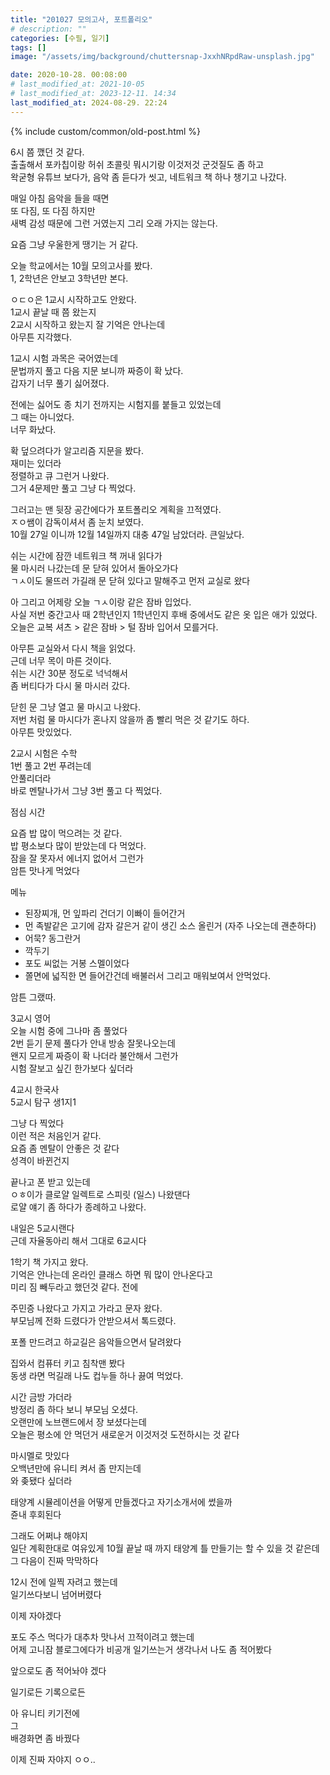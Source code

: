 ```yaml
---
title: "201027 모의고사, 포트폴리오"
# description: ""
categories: [수필, 일기]
tags: []
image: "/assets/img/background/chuttersnap-JxxhNRpdRaw-unsplash.jpg"

date: 2020-10-28. 00:08:00
# last_modified_at: 2021-10-05
# last_modified_at: 2023-12-11. 14:34
last_modified_at: 2024-08-29. 22:24
---
```


{% include custom/common/old-post.html %}

6시 쯤 깼던 것 같다.  
출출해서 포카칩이랑 허쉬 초콜릿 뭐시기랑 이것저것 군것질도 좀 하고  
왁굳형 유튜브 보다가, 음악 좀 듣다가 씻고, 네트워크 책 하나 챙기고 나갔다.  

매일 아침 음악을 들을 때면  
또 다짐, 또 다짐 하지만  
새벽 감성 때문에 그런 거였는지 그리 오래 가지는 않는다.  

요즘 그냥 우울한게 땡기는 거 같다.  

오늘 학교에서는 10월 모의고사를 봤다.  
1, 2학년은 안보고 3학년만 본다.  

ㅇㄷㅇ은 1교시 시작하고도 안왔다.  
1교시 끝날 때 쯤 왔는지  
2교시 시작하고 왔는지 잘 기억은 안나는데  
아무튼 지각했다.  

1교시 시험 과목은 국어였는데  
문법까지 풀고 다음 지문 보니까 짜증이 확 났다.  
갑자기 너무 풀기 싫어졌다.  

전에는 싫어도 종 치기 전까지는 시험지를 붙들고 있었는데  
그 때는 아니었다.  
너무 화났다.  

확 덮으려다가 알고리즘 지문을 봤다.  
재미는 있더라  
정렬하고 큐 그런거 나왔다.  
그거 4문제만 풀고 그냥 다 찍었다.  

그러고는 맨 뒷장 공간에다가 포트폴리오 계획을 끄적였다.  
ㅈㅇ쌤이 감독이셔서 좀 눈치 보였다.  
10월 27일 이니까 12월 14일까지 대충 47일 남았더라. 큰일났다.  

쉬는 시간에 잠깐 네트워크 책 꺼내 읽다가  
물 마시러 나갔는데 문 닫혀 있어서 돌아오가다  
ㄱㅅ이도 물뜨러 가길래 문 닫혀 있다고 말해주고 먼저 교실로 왔다  

아 그리고 어제랑 오늘 ㄱㅅ이랑 같은 잠바 입었다.  
사실 저번 중간고사 때 2학년인지 1학년인지 후배 중에서도 같은 옷 입은 애가 있었다.  
오늘은 교복 셔츠 > 같은 잠바 > 털 잠바 입어서 모를거다.  

아무튼 교실와서 다시 책을 읽었다.  
근데 너무 목이 마른 것이다.  
쉬는 시간 30분 정도로 넉넉해서  
좀 버티다가 다시 물 마시러 갔다.  

닫힌 문 그냥 열고 물 마시고 나왔다.  
저번 처럼 물 마시다가 혼나지 않을까 좀 빨리 먹은 것 같기도 하다.  
아무튼 맛있었다.  

2교시 시험은 수학  
1번 풀고 2번 푸려는데  
안풀리더라  
바로 멘탈나가서 그냥 3번 풀고 다 찍었다.  

점심 시간  

요즘 밥 많이 먹으려는 것 같다.  
밥 평소보다 많이 받았는데 다 먹었다.  
잠을 잘 못자서 에너지 없어서 그런가  
암튼 맛나게 먹었다  

메뉴

- 된장찌개, 먼 잎파리 건더기 이빠이 들어간거
- 먼 족발같은 고기에 감자 갈은거 같이 생긴 소스 올린거 (자주 나오는데 괜춘하다)
- 어묵? 동그란거
- 깍두기
- 포도 씨없는 거봉 스멜이었다
- 쫄면에 넓직한 면 들어간건데 배불러서 그리고 매워보여서 안먹었다.

암튼 그랬따.  

3교시 영어  
오늘 시험 중에 그나마 좀 풀었다  
2번 듣기 문제 풀다가 안내 방송 잘못나오는데  
왠지 모르게 짜증이 확 나더라 불안해서 그런가  
시험 잘보고 싶긴 한가보다 싶더라  

4교시 한국사  
5교시 탐구 생1지1  

그냥 다 찍었다  
이런 적은 처음인거 같다.  
요즘 좀 멘탈이 안좋은 것 같다  
성격이 바뀐건지  

끝나고 폰 받고 있는데  
ㅇㅎ이가 클로얄 일렉트로 스피릿 (일스) 나왔댄다  
로얄 얘기 좀 하다가 종례하고 나왔다.  

내일은 5교시랜다  
근데 자율동아리 해서 그대로 6교시다  

1학기 책 가지고 왔다.  
기억은 안나는데 온라인 클래스 하면 뭐 많이 안나온다고  
미리 짐 빼두라고 했던것 같다. 전에  

주민증 나왔다고 가지고 가라고 문자 왔다.  
부모님께 전화 드렸다가 안받으셔서 톡드렸다.  

포폴 만드려고 하교길은 음악들으면서 달려왔다  

집와서 컴퓨터 키고 침착맨 봤다  
동생 라면 먹길래 나도 컵누들 하나 끓여 먹었다.  

시간 금방 가더라  
방정리 좀 하다 보니 부모님 오셨다.  
오랜만에 노브랜드에서 장 보셨다는데  
오늘은 평소에 안 먹던거 새로운거 이것저것 도전하시는 것 같다  

마시멜로 맛있다  
오백년만에 유니티 켜서 좀 만지는데  
와 좆됐다 싶더라  

태양계 시뮬레이션을 어떻게 만들겠다고 자기소개서에 썼을까  
쥰내 후회된다  

그래도 어쩌냐 해야지  
일단 계획한대로 여유있게 10월 끝날 때 까지 태양계 틀 만들기는 할 수 있을 것 같은데  
그 다음이 진짜 막막하다  

12시 전에 일찍 자려고 했는데  
일기쓰다보니 넘어버렸다  

이제 자야겠다  

포도 주스 먹다가 대추차 맛나서 끄적이려고 했는데  
어제 고니잠 블로그에다가 비공개 일기쓰는거 생각나서 나도 좀 적어봤다  

앞으로도 좀 적어놔야 겠다  

일기로든 기록으로든  

아 유니티 키기전에  
그  
배경화면 좀 바꿨다  

이제 진짜 자야지 ㅇㅇ..  
